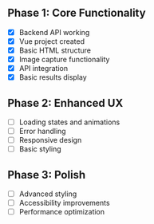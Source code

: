 ## Phase 1: Core Functionality
- [x] Backend API working
- [x] Vue project created
- [x] Basic HTML structure
- [x] Image capture functionality
- [x] API integration
- [x] Basic results display

## Phase 2: Enhanced UX
- [ ] Loading states and animations
- [ ] Error handling
- [ ] Responsive design
- [ ] Basic styling

## Phase 3: Polish
- [ ] Advanced styling
- [ ] Accessibility improvements
- [ ] Performance optimization
